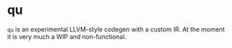# qu

`qu` is an experimental LLVM-style codegen with a custom IR. At the moment it is very much a WIP and non-functional.
